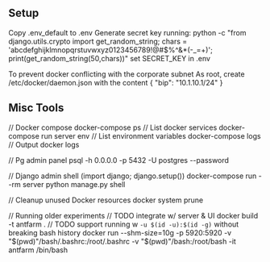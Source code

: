 Setup
-----
Copy .env_default to .env
Generate secret key running:
python -c "from django.utils.crypto import get_random_string; chars = 'abcdefghijklmnopqrstuvwxyz0123456789\!@#$%^&\*(-\_=+)'; print(get_random_string(50,chars))"
set SECRET_KEY in .env

To prevent docker conflicting with the corporate subnet
As root, create /etc/docker/daemon.json with the content
{
  "bip": "10.1.10.1/24"
}

Misc Tools
----------

// Docker compose
docker-compose ps                           // List docker services
docker-compose run server env               // List environment variables
docker-compose logs                         // Output docker logs

// Pg admin panel
psql -h 0.0.0.0 -p 5432 -U postgres --password

// Django admin shell (import django; django.setup())
docker-compose run --rm server python manage.py shell

// Cleanup unused Docker resources
docker system prune

// Running older experiments
// TODO integrate w/ server & UI
docker build -t antfarm .
// TODO support running w `-u $(id -u):$(id -g)` without breaking bash history
docker run --shm-size=10g -p 5920:5920 -v "$(pwd)"/bash/.bashrc:/root/.bashrc -v "$(pwd)"/bash:/root/bash -it antfarm /bin/bash